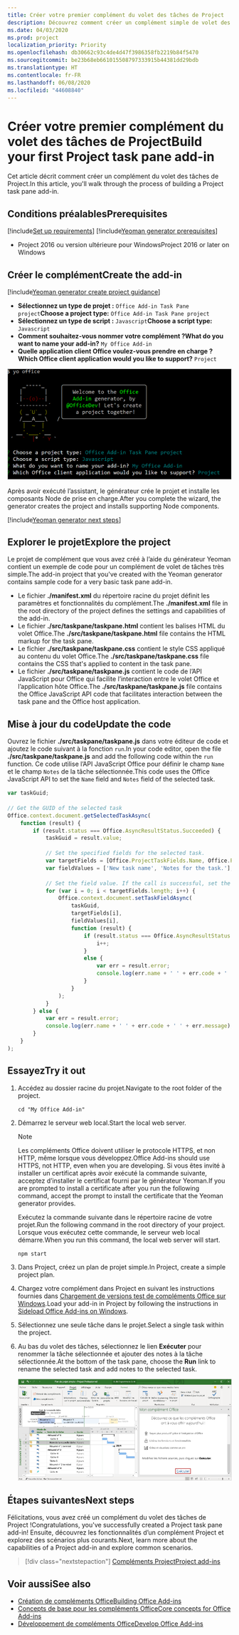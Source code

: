 ```yaml
---
title: Créer votre premier complément du volet des tâches de Project
description: Découvrez comment créer un complément simple de volet des tâches Project à l’aide de l’API JavaScript pour Office.
ms.date: 04/03/2020
ms.prod: project
localization_priority: Priority
ms.openlocfilehash: db30662c93c4de4d47f3986358fb2219b84f5470
ms.sourcegitcommit: be23b68eb661015508797333915b44381dd29bdb
ms.translationtype: HT
ms.contentlocale: fr-FR
ms.lasthandoff: 06/08/2020
ms.locfileid: "44608840"
---
```

# <a name="build-your-first-project-task-pane-add-in"></a><span data-ttu-id="e7ced-103">Créer votre premier complément du volet des tâches de Project</span><span class="sxs-lookup"><span data-stu-id="e7ced-103">Build your first Project task pane add-in</span></span>

<span data-ttu-id="e7ced-104">Cet article décrit comment créer un complément du volet des tâches de Project.</span><span class="sxs-lookup"><span data-stu-id="e7ced-104">In this article, you'll walk through the process of building a Project task pane add-in.</span></span>

## <a name="prerequisites"></a><span data-ttu-id="e7ced-105">Conditions préalables</span><span class="sxs-lookup"><span data-stu-id="e7ced-105">Prerequisites</span></span>

[!include[Set up requirements](../includes/set-up-dev-environment-beforehand.md)]
[!include[Yeoman generator prerequisites](../includes/quickstart-yo-prerequisites.md)]

- <span data-ttu-id="e7ced-106">Project 2016 ou version ultérieure pour Windows</span><span class="sxs-lookup"><span data-stu-id="e7ced-106">Project 2016 or later on Windows</span></span>

## <a name="create-the-add-in"></a><span data-ttu-id="e7ced-107">Créer le complément</span><span class="sxs-lookup"><span data-stu-id="e7ced-107">Create the add-in</span></span>

[!include[Yeoman generator create project guidance](../includes/yo-office-command-guidance.md)]

- <span data-ttu-id="e7ced-108">**Sélectionnez un type de projet :** `Office Add-in Task Pane project`</span><span class="sxs-lookup"><span data-stu-id="e7ced-108">**Choose a project type:** `Office Add-in Task Pane project`</span></span>
- <span data-ttu-id="e7ced-109">**Sélectionnez un type de script :** `Javascript`</span><span class="sxs-lookup"><span data-stu-id="e7ced-109">**Choose a script type:** `Javascript`</span></span>
- <span data-ttu-id="e7ced-110">**Comment souhaitez-vous nommer votre complément ?**</span><span class="sxs-lookup"><span data-stu-id="e7ced-110">**What do you want to name your add-in?**</span></span> `My Office Add-in`
- <span data-ttu-id="e7ced-111">**Quelle application client Office voulez-vous prendre en charge ?**</span><span class="sxs-lookup"><span data-stu-id="e7ced-111">**Which Office client application would you like to support?**</span></span> `Project`

![Capture d’écran des invites et des réponses relatives au générateur Yeoman](../images/yo-office-project.png)

<span data-ttu-id="e7ced-113">Après avoir exécuté l’assistant, le générateur crée le projet et installe les composants Node de prise en charge.</span><span class="sxs-lookup"><span data-stu-id="e7ced-113">After you complete the wizard, the generator creates the project and installs supporting Node components.</span></span>

[!include[Yeoman generator next steps](../includes/yo-office-next-steps.md)]

## <a name="explore-the-project"></a><span data-ttu-id="e7ced-114">Explorer le projet</span><span class="sxs-lookup"><span data-stu-id="e7ced-114">Explore the project</span></span>

<span data-ttu-id="e7ced-115">Le projet de complément que vous avez créé à l’aide du générateur Yeoman contient un exemple de code pour un complément de volet de tâches très simple.</span><span class="sxs-lookup"><span data-stu-id="e7ced-115">The add-in project that you've created with the Yeoman generator contains sample code for a very basic task pane add-in.</span></span> 

- <span data-ttu-id="e7ced-116">Le fichier **./manifest.xml** du répertoire racine du projet définit les paramètres et fonctionnalités du complément.</span><span class="sxs-lookup"><span data-stu-id="e7ced-116">The **./manifest.xml** file in the root directory of the project defines the settings and capabilities of the add-in.</span></span>
- <span data-ttu-id="e7ced-117">Le fichier **./src/taskpane/taskpane.html** contient les balises HTML du volet Office.</span><span class="sxs-lookup"><span data-stu-id="e7ced-117">The **./src/taskpane/taskpane.html** file contains the HTML markup for the task pane.</span></span>
- <span data-ttu-id="e7ced-118">Le fichier **./src/taskpane/taskpane.css** contient le style CSS appliqué au contenu du volet Office.</span><span class="sxs-lookup"><span data-stu-id="e7ced-118">The **./src/taskpane/taskpane.css** file contains the CSS that's applied to content in the task pane.</span></span>
- <span data-ttu-id="e7ced-119">Le fichier **./src/taskpane/taskpane.js** contient le code de l’API JavaScript pour Office qui facilite l’interaction entre le volet Office et l’application hôte Office.</span><span class="sxs-lookup"><span data-stu-id="e7ced-119">The **./src/taskpane/taskpane.js** file contains the Office JavaScript API code that facilitates interaction between the task pane and the Office host application.</span></span>

## <a name="update-the-code"></a><span data-ttu-id="e7ced-120">Mise à jour du code</span><span class="sxs-lookup"><span data-stu-id="e7ced-120">Update the code</span></span>

<span data-ttu-id="e7ced-121">Ouvrez le fichier **./src/taskpane/taskpane.js** dans votre éditeur de code et ajoutez le code suivant à la fonction `run`.</span><span class="sxs-lookup"><span data-stu-id="e7ced-121">In your code editor, open the file **./src/taskpane/taskpane.js** and add the following code within the `run` function.</span></span> <span data-ttu-id="e7ced-122">Ce code utilise l’API JavaScript Office pour définir le champ `Name` et le champ `Notes` de la tâche sélectionnée.</span><span class="sxs-lookup"><span data-stu-id="e7ced-122">This code uses the Office JavaScript API to set the `Name` field and `Notes` field of the selected task.</span></span>

```js
var taskGuid;

// Get the GUID of the selected task
Office.context.document.getSelectedTaskAsync(
    function (result) {
        if (result.status === Office.AsyncResultStatus.Succeeded) {
            taskGuid = result.value;

            // Set the specified fields for the selected task.
            var targetFields = [Office.ProjectTaskFields.Name, Office.ProjectTaskFields.Notes];
            var fieldValues = ['New task name', 'Notes for the task.'];

            // Set the field value. If the call is successful, set the next field.
            for (var i = 0; i < targetFields.length; i++) {
                Office.context.document.setTaskFieldAsync(
                    taskGuid,
                    targetFields[i],
                    fieldValues[i],
                    function (result) {
                        if (result.status === Office.AsyncResultStatus.Succeeded) {
                            i++;
                        }
                        else {
                            var err = result.error;
                            console.log(err.name + ' ' + err.code + ' ' + err.message);
                        }
                    }
                );
            }
        } else {
            var err = result.error;
            console.log(err.name + ' ' + err.code + ' ' + err.message);
        }
    }
);
```

## <a name="try-it-out"></a><span data-ttu-id="e7ced-123">Essayez</span><span class="sxs-lookup"><span data-stu-id="e7ced-123">Try it out</span></span>

1. <span data-ttu-id="e7ced-124">Accédez au dossier racine du projet.</span><span class="sxs-lookup"><span data-stu-id="e7ced-124">Navigate to the root folder of the project.</span></span>

    ```command&nbsp;line
    cd "My Office Add-in"
    ```

2. <span data-ttu-id="e7ced-125">Démarrez le serveur web local.</span><span class="sxs-lookup"><span data-stu-id="e7ced-125">Start the local web server.</span></span>

    > [!NOTE]
    > <span data-ttu-id="e7ced-126">Les compléments Office doivent utiliser le protocole HTTPS, et non HTTP, même lorsque vous développez.</span><span class="sxs-lookup"><span data-stu-id="e7ced-126">Office Add-ins should use HTTPS, not HTTP, even when you are developing.</span></span> <span data-ttu-id="e7ced-127">Si vous êtes invité à installer un certificat après avoir exécuté la commande suivante, acceptez d’installer le certificat fourni par le générateur Yeoman.</span><span class="sxs-lookup"><span data-stu-id="e7ced-127">If you are prompted to install a certificate after you run the following command, accept the prompt to install the certificate that the Yeoman generator provides.</span></span>

    <span data-ttu-id="e7ced-128">Exécutez la commande suivante dans le répertoire racine de votre projet.</span><span class="sxs-lookup"><span data-stu-id="e7ced-128">Run the following command in the root directory of your project.</span></span> <span data-ttu-id="e7ced-129">Lorsque vous exécutez cette commande, le serveur web local démarre.</span><span class="sxs-lookup"><span data-stu-id="e7ced-129">When you run this command, the local web server will start.</span></span>

    ```command&nbsp;line
    npm start
    ```

3. <span data-ttu-id="e7ced-130">Dans Project, créez un plan de projet simple.</span><span class="sxs-lookup"><span data-stu-id="e7ced-130">In Project, create a simple project plan.</span></span>

4. <span data-ttu-id="e7ced-131">Chargez votre complément dans Project en suivant les instructions fournies dans [Chargement de versions test de compléments Office sur Windows](../testing/create-a-network-shared-folder-catalog-for-task-pane-and-content-add-ins.md).</span><span class="sxs-lookup"><span data-stu-id="e7ced-131">Load your add-in in Project by following the instructions in [Sideload Office Add-ins on Windows](../testing/create-a-network-shared-folder-catalog-for-task-pane-and-content-add-ins.md).</span></span>

5. <span data-ttu-id="e7ced-132">Sélectionnez une seule tâche dans le projet.</span><span class="sxs-lookup"><span data-stu-id="e7ced-132">Select a single task within the project.</span></span>

6. <span data-ttu-id="e7ced-133">Au bas du volet des tâches, sélectionnez le lien **Exécuter** pour renommer la tâche sélectionnée et ajouter des notes à la tâche sélectionnée.</span><span class="sxs-lookup"><span data-stu-id="e7ced-133">At the bottom of the task pane, choose the **Run** link to rename the selected task and add notes to the selected task.</span></span>

    ![Capture d’écran de l’application Project avec le complément du volet des tâches chargé](../images/project-quickstart-addin-1.png)

## <a name="next-steps"></a><span data-ttu-id="e7ced-135">Étapes suivantes</span><span class="sxs-lookup"><span data-stu-id="e7ced-135">Next steps</span></span>

<span data-ttu-id="e7ced-136">Félicitations, vous avez créé un complément du volet des tâches de Project !</span><span class="sxs-lookup"><span data-stu-id="e7ced-136">Congratulations, you've successfully created a Project task pane add-in!</span></span> <span data-ttu-id="e7ced-137">Ensuite, découvrez les fonctionnalités d’un complément Project et explorez des scénarios plus courants.</span><span class="sxs-lookup"><span data-stu-id="e7ced-137">Next, learn more about the capabilities of a Project add-in and explore common scenarios.</span></span>

> [!div class="nextstepaction"]
> [<span data-ttu-id="e7ced-138">Compléments Project</span><span class="sxs-lookup"><span data-stu-id="e7ced-138">Project add-ins</span></span>](../project/project-add-ins.md)

## <a name="see-also"></a><span data-ttu-id="e7ced-139">Voir aussi</span><span class="sxs-lookup"><span data-stu-id="e7ced-139">See also</span></span>

- [<span data-ttu-id="e7ced-140">Création de compléments Office</span><span class="sxs-lookup"><span data-stu-id="e7ced-140">Building Office Add-ins</span></span>](../overview/office-add-ins-fundamentals.md)
- [<span data-ttu-id="e7ced-141">Concepts de base pour les compléments Office</span><span class="sxs-lookup"><span data-stu-id="e7ced-141">Core concepts for Office Add-ins</span></span>](../overview/core-concepts-office-add-ins.md)
- [<span data-ttu-id="e7ced-142">Développement de compléments Office</span><span class="sxs-lookup"><span data-stu-id="e7ced-142">Develop Office Add-ins</span></span>](../develop/develop-overview.md)
